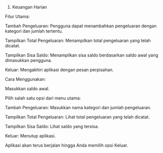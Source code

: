 1. Keuangan Harian

Fitur Utama:

Tambah Pengeluaran: Pengguna dapat menambahkan pengeluaran dengan kategori dan jumlah tertentu.

Tampilkan Total Pengeluaran: Menampilkan total pengeluaran yang telah dicatat.

Tampilkan Sisa Saldo: Menampilkan sisa saldo berdasarkan saldo awal yang dimasukkan pengguna.

Keluar: Mengakhiri aplikasi dengan pesan perpisahan.

Cara Menggunakan:

Masukkan saldo awal.

Pilih salah satu opsi dari menu utama:

Tambah Pengeluaran: Masukkan nama kategori dan jumlah pengeluaran.

Tampilkan Total Pengeluaran: Lihat total pengeluaran yang telah dicatat.

Tampilkan Sisa Saldo: Lihat saldo yang tersisa.

Keluar: Menutup aplikasi.

Aplikasi akan terus berjalan hingga Anda memilih opsi Keluar.

